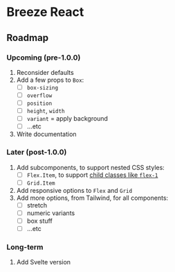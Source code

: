 # Breeze React

## Roadmap

### Upcoming (pre-1.0.0)

1. Reconsider defaults
1. Add a few props to `Box`:
   - [ ] `box-sizing`
   - [ ] `overflow`
   - [ ] `position`
   - [ ] `height`, `width`
   - [ ] `variant` = apply background
   - [ ] ...etc
1. Write documentation

### Later (post-1.0.0)

1. Add subcomponents, to support nested CSS styles:
   - [ ] `Flex.Item`, to support [child classes like `flex-1`](https://tailwindcss.com/docs/flex#basic-example)
   - [ ] `Grid.Item`
1. Add responsive options to `Flex` and `Grid`
1. Add more options, from Tailwind, for all components:
   - [ ] stretch
   - [ ] numeric variants
   - [ ] box stuff
   - [ ] ...etc

### Long-term

1. Add Svelte version
